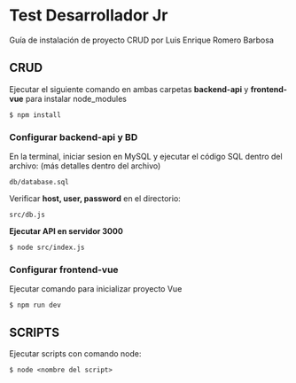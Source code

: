 # Test Desarrollador Jr

Guía de instalación de proyecto CRUD por Luis Enrique Romero Barbosa

##  CRUD

Ejecutar el siguiente comando en ambas carpetas **backend-api** y **frontend-vue** para instalar node_modules
```
$ npm install
```

### Configurar **backend-api** y BD

En la terminal, iniciar sesion en MySQL y ejecutar el código SQL dentro del archivo: (más detalles dentro del archivo)
```
db/database.sql
```

Verificar **host, user, password** en el directorio:
```
src/db.js
```

**Ejecutar API en servidor 3000**
```
$ node src/index.js
```

### Configurar **frontend-vue**

Ejecutar comando para inicializar proyecto Vue
```
$ npm run dev
```

## SCRIPTS

Ejecutar scripts con comando node:
```
$ node <nombre del script>
```
